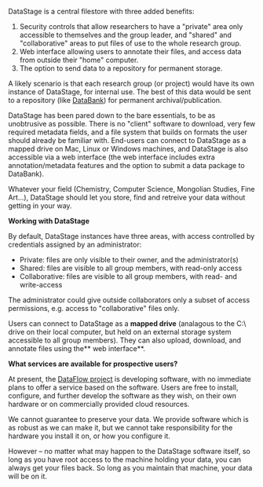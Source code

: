 DataStage is a central filestore with three added benefits:
1. Security controls that allow researchers to have a "private" area only accessible to themselves and the group leader, and "shared" and "collaborative" areas to put files of use to the whole research group.
2. Web interface allowing users to annotate their files, and access data from outside their "home" computer. 
3. The option to send data to a repository for permanent storage.

A likely scenario is that each research group (or project) would have its own instance of DataStage, for internal use. The best of this data would be sent to a repository (like [DataBank](http://www.dataflow.ox.ac.uk/index.php/databank/db-about)) for permanent archival/publication.

DataStage has been pared down to the bare essentials, to be as unobtrusive as possible. There is no "client" software to download, very few required metadata fields, and a file system that builds on formats the user should already be familiar with. End-users can connect to DataStage as a mapped drive on Mac, Linux or Windows machines, and DataStage is also accessible via a web interface (the web interface includes extra annotation/metadata features and the option to submit a data package to DataBank).

Whatever your field (Chemistry, Computer Science, Mongolian Studies, Fine Art...), DataStage should let you store, find and retreive your data without getting in your way.


**Working with DataStage**

By default, DataStage instances have three areas, with access controlled by credentials assigned by an administrator:
* Private: files are only visible to their owner, and the administrator(s)
* Shared: files are visible to all group members, with read-only access
* Collaborative: files are visible to all group members, with read- and write-access

The administrator could give outside collaborators only a subset of access permissions, e.g. access to "collaborative" files only.

Users can connect to DataStage as a **mapped drive** (analagous to the C:\ drive on their local computer, but held on an external storage system accessible to all group members).  They can also upload, download, and annotate files using the** web interface**.


**What services are available for prospective users?**

At present, the [DataFlow project](http://www.dataflow.ox.ac.uk) is developing software, with no immediate plans to offer a service based on the software. Users are free to install, configure, and further develop the software as they wish, on their own hardware or on commercially provided cloud resources.

We cannot guarantee to preserve your data. We provide software which is as robust as we can make it, but we cannot take responsibility for the hardware you install it on, or how you configure it.

However – no matter what may happen to the DataStage software itself, so long as you have root access to the machine holding your data, you can always get your files back. So long as you maintain that machine, your data will be on it.